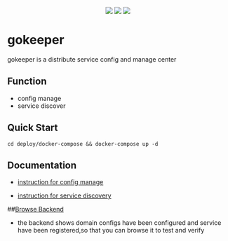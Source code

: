 <p align="center">
    <a href="https://hub.docker.com/r/huajiao/gokeeper" alt="Activity">
        <img src="https://img.shields.io/docker/cloud/automated/huajiao/gokeeper.svg" /></a>
    <a href="https://hub.docker.com/r/huajiao/gokeeper" alt="Activity">
        <img src="https://img.shields.io/docker/cloud/build/huajiao/gokeeper.svg" /></a>
    <img src="https://img.shields.io/github/license/huajiao-tv/gokeeper.svg" />
</p>

# gokeeper

gokeeper is a distribute service config and manage center

## Function

- config manage
- service discover

## Quick Start

```
cd deploy/docker-compose && docker-compose up -d
```

## Documentation

- [instruction for config manage](docs/config_instruction.md)

- [instruction for service discovery](docs/service_instruction.md)

##[Browse Backend](http://127.0.0.1:8000)

- the backend shows domain configs have been configured and service have been  registered,so that you can browse it to test and verify

